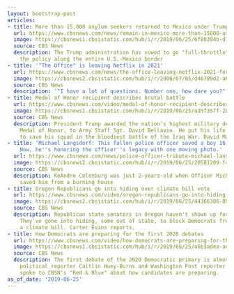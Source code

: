 ```yaml
---
layout: bootstrap-post
articles:
- title: More than 15,000 asylum seekers returned to Mexico under Trump policy
  url: https://www.cbsnews.com/news/remain-in-mexico-more-than-15000-asylum-seekers-sent-back-to-mexico-as-us-ramps-up-policy/
  image: https://cbsnews1.cbsistatic.com/hub/i/r/2019/06/25/6f80304b-d7ce-4a76-b97a-96d89313e6be/thumbnail/1200x630/8e6ee45767a0cdc384c55285d5b19300/ap-19162529401459.jpg
  source: CBS News
  description: The Trump administration has vowed to go "full-throttle" and expand
    the policy along the entire U.S.-Mexico border
- title: '"The Office" is leaving Netflix in 2021'
  url: https://www.cbsnews.com/news/the-office-leaving-netflix-2021-for-nbc-streaming-service/
  image: https://cbsnews2.cbsistatic.com/hub/i/r/2006/07/05/d46709d2-a642-11e2-a3f0-029118418759/thumbnail/1200x630/1fff3633206a8a9e86951cdc8bc2d6b6/image1777134x.jpg
  source: CBS News
  description: '"I have a lot of questions. Number one, how dare you?"'
- title: Medal of Honor recipient describes brutal battle
  url: https://www.cbsnews.com/video/medal-of-honor-recipient-describes-brutal-battle/
  image: https://cbsnews1.cbsistatic.com/hub/i/r/2019/06/25/ad3f357f-2b04-4251-bda3-23d3712e09b7/thumbnail/1200x630/d6ef135b2b566be0b623417112632473/0625-en-medalofhonor-martin-1880447-640x360.jpg
  source: CBS News
  description: President Trump awarded the nation's highest military decoration, the
    Medal of Honor, to Army Staff Sgt. David Bellavia. He put his life on the line
    to save his squad in the bloodiest battle of the Iraq War. David Martin reports.
- title: 'Michael Langsdorf: This fallen police officer saved a boy 16 years ago.
    Now, he''s honoring the officer''s legacy with one moving photo.'
  url: https://www.cbsnews.com/news/police-officer-tribute-michael-lansdorf-saved-boy-16-years-ago-officer-honored-with-one-moving-photo/
  image: https://cbsnews2.cbsistatic.com/hub/i/r/2019/06/25/20581209-f486-4f63-b11d-c4ef35336b2e/thumbnail/1200x630/a7bdcc8fcaf820d687d64f1c24adbb39/5d11469077df6-image.jpg
  source: CBS News
  description: KeAndre Colenburg was just 2-years-old when Officer Michael Langsdorf
    saved him from a burning house
- title: Oregon Republicans go into hiding over climate bill vote
  url: https://www.cbsnews.com/video/oregon-republicans-go-into-hiding-over-climate-bill-vote/
  image: https://cbsnews2.cbsistatic.com/hub/i/r/2019/06/25/44366386-05cf-42b3-901c-c40858d5c8d1/thumbnail/1200x630/4d7ada3e00f8a253524a8a0e54598e6f/0625-en-oregon-evans-1880431-640x360.jpg
  source: CBS News
  description: Republican state senators in Oregon haven't shown up for work in days.
    They've gone into hiding, some out of state, to block Democrats from voting on
    a climate bill. Carter Evans reports.
- title: How Democrats are preparing for the first 2020 debates
  url: https://www.cbsnews.com/video/how-democrats-are-preparing-for-the-first-2020-debates/
  image: https://cbsnews1.cbsistatic.com/hub/i/r/2019/06/25/a6b3adea-acf7-4343-a06e-717babf107ce/thumbnail/1200x630/c6d0f890e371b240a66851951e3ea100/0625-rnb-democratsprepareforelection-tfdtfe-1880420-640x360.jpg
  source: CBS News
  description: The first debate of the 2020 Democratic primary is almost here. CBSN
    political reporter Caitlin Huey-Burns and Washington Post reporter Sean Sullivan
    spoke to CBSN's "Red & Blue" about how candidates are preparing.
as_of_date: '2019-06-25'
---
```



